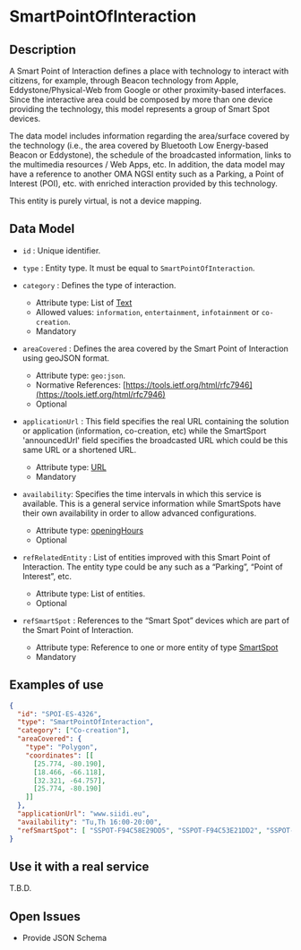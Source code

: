 # SmartPointOfInteraction

## Description

A Smart Point of Interaction defines a place with technology to interact with citizens, for example, through Beacon technology from Apple, Eddystone/Physical-Web from Google or other proximity-based interfaces. Since the interactive area could be composed by more than one device providing the technology, this model represents a group of Smart Spot devices.

The data model includes information regarding the area/surface covered by the technology (i.e., the area covered by Bluetooth Low Energy-based Beacon or Eddystone), the schedule of the broadcasted information, links to the multimedia resources / Web Apps, etc. In addition, the data model may have a reference to another OMA NGSI entity such as a Parking, a Point of Interest (POI), etc. with enriched interaction provided by this technology.

This entity is purely virtual, is not a device mapping.

## Data Model

+ `id` : Unique identifier. 

+ `type` : Entity type. It must be equal to `SmartPointOfInteraction`.

+ `category` : Defines the type of interaction.
    + Attribute type: List of [Text](http://schema.org/Text)
    + Allowed values: `information`, `entertainment`, `infotainment` or `co-creation`.
    + Mandatory
    
+ `areaCovered` : Defines the area covered by the Smart Point of Interaction using geoJSON format.
    + Attribute type: `geo:json`.
    + Normative References: [https://tools.ietf.org/html/rfc7946](https://tools.ietf.org/html/rfc7946)
    + Optional    
    
+ `applicationUrl` : This field specifies the real URL containing the solution or application (information, co-creation, etc) while the SmartSport 'announcedUrl' field specifies the broadcasted URL which could be this same URL or a shortened URL.
    + Attribute type: [URL](https://schema.org/URL)
    + Mandatory    

+ `availability`: Specifies the time intervals in which this service is available. This is a general service information while SmartSpots have their own availability in order to allow advanced configurations.
    + Attribute type: [openingHours](https://schema.org/openingHours)
    + Optional

+ `refRelatedEntity` : List of entities improved with this Smart Point of Interaction. The entity type could be any such as a “Parking”, “Point of Interest”, etc.
    + Attribute type: List of entities.
    + Optional    

+ `refSmartSpot` : References to the “Smart Spot” devices which are part of the Smart Point of Interaction.
    + Attribute type: Reference to one or more entity of type [SmartSpot](https://github.com/Fiware/dataModels/blob/master/SmartPointOfInteraction/SmartSpot/doc/spec.md)
    + Mandatory    

## Examples of use

```json
{
  "id": "SPOI-ES-4326",
  "type": "SmartPointOfInteraction",
  "category": ["Co-creation"],
  "areaCovered": {                           
    "type": "Polygon",
    "coordinates": [[
      [25.774, -80.190],
      [18.466, -66.118], 
      [32.321, -64.757], 
      [25.774, -80.190] 
    ]]
  },
  "applicationUrl": "www.siidi.eu",
  "availability": "Tu,Th 16:00-20:00",
  "refSmartSpot": [ "SSPOT-F94C58E29DD5", "SSPOT-F94C53E21DD2", "SSPOT-F94C51A295D9"]
}
```

## Use it with a real service

T.B.D.

## Open Issues

* Provide JSON Schema
